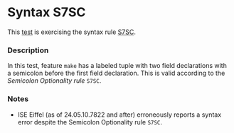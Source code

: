 # Syntax S7SC

This [test](.) is exercising the syntax rule [S7SC](../Readme.md).

### Description

In this test, feature `make` has a labeled tuple with two field declarations with a semicolon before the first field declaration. This is valid according to the *Semicolon Optionality rule* `S7SC`.

### Notes

* ISE Eiffel (as of 24.05.10.7822 and after) erroneously reports a syntax error despite the Semicolon Optionality rule `S7SC`.
